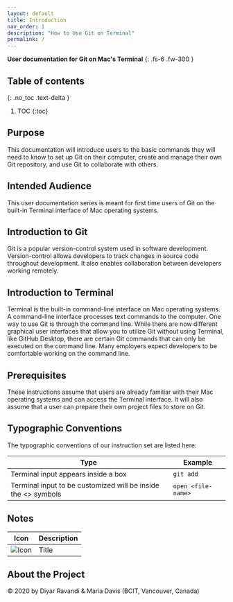 ```yaml
---
layout: default
title: Introduction
nav_order: 1
description: "How to Use Git on Terminal"
permalink: /
---
```


**User documentation for Git on Mac's Terminal**
{: .fs-6 .fw-300 }

## Table of contents
{: .no_toc .text-delta }

1. TOC
{:toc}

## Purpose

This documentation will introduce users to the basic commands they will need to know to set up Git on their computer, create and manage their own Git repository, and use Git to collaborate with others.

## Intended Audience

This user documentation series is meant for first time users of Git on the built-in Terminal interface of Mac operating systems.

## Introduction to Git

Git is a popular version-control system used in software development. Version-control allows  developers to track changes in source code throughout development. It also enables collaboration between developers working remotely. 

## Introduction to Terminal

Terminal is the built-in command-line interface on Mac operating systems. A command-line interface processes text commands to the computer. One way to use Git is through the command line. While there are now different graphical user interfaces that allow you to utilize Git without using Terminal, like GitHub Desktop, there are certain Git commands that can only be executed on the command line. Many employers expect developers to be comfortable working on the command line.

## Prerequisites

These instructions assume that users are already familiar with their Mac operating systems and can access the Terminal interface. It will also assume that a user can prepare their own project files to store on Git.

## Typographic Conventions

The typographic conventions of our instruction set are listed here:

| Type | Example |
| ----------- | ----------- |
| Terminal input appears inside a box | ```git add``` |
| Terminal input to be customized will be inside the <> symbols | ```open <file-name>``` |

## Notes

| Icon      | Description |
| ----------- | ----------- |
|   ![Icon](http://clipart-library.com/images/piqrGErrT.png)  | Title       |

## About the Project

&copy; 2020 by Diyar Ravandi & Maria Davis (BCIT, Vancouver, Canada)
